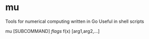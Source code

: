 # mu
Tools for numerical computing written in Go
Useful in shell scripts

mu [SUBCOMMAND] *flags* f(x) [arg1,arg2,...]
